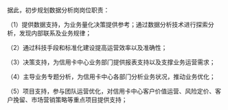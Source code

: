 据此，初步规划数据分析岗岗位职责：

（1）提供数据⽀持，为业务量化决策提供参考；通过数据分析技术进⾏探索分析，发现内部联系及业务规律；

（2）通过科技⼿段和标准化建设提⾼运营效率以及准确性；

（3）决策⽀持，为信⽤卡中⼼业务部⻔提供报表⽀持以及⽀撑业务运营需求；

（4）主导业务专题分析，为信⽤卡中⼼各部⻔分析业务状况，推动业务优化；

（5）项⽬⽀持，参与团队运营优化，对信⽤卡中⼼客户价值运营、⻛险定价、客户挽留、市场营销策略等重点项⽬提供⽀持；

